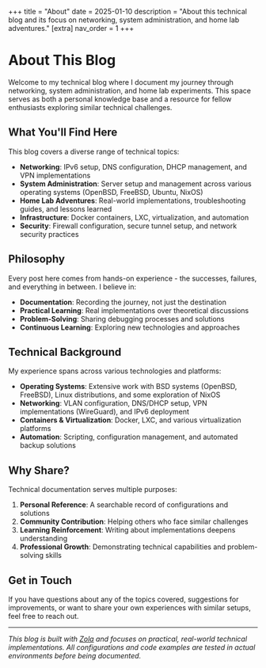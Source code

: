 +++
title = "About"
date = 2025-01-10
description = "About this technical blog and its focus on networking, system administration, and home lab adventures."
[extra]
nav_order = 1
+++

# About This Blog

Welcome to my technical blog where I document my journey through networking, system administration, and home lab experiments. This space serves as both a personal knowledge base and a resource for fellow enthusiasts exploring similar technical challenges.

## What You'll Find Here

This blog covers a diverse range of technical topics:

- **Networking**: IPv6 setup, DNS configuration, DHCP management, and VPN implementations
- **System Administration**: Server setup and management across various operating systems (OpenBSD, FreeBSD, Ubuntu, NixOS)
- **Home Lab Adventures**: Real-world implementations, troubleshooting guides, and lessons learned
- **Infrastructure**: Docker containers, LXC, virtualization, and automation
- **Security**: Firewall configuration, secure tunnel setup, and network security practices

## Philosophy

Every post here comes from hands-on experience - the successes, failures, and everything in between. I believe in:

- **Documentation**: Recording the journey, not just the destination
- **Practical Learning**: Real implementations over theoretical discussions
- **Problem-Solving**: Sharing debugging processes and solutions
- **Continuous Learning**: Exploring new technologies and approaches

## Technical Background

My experience spans across various technologies and platforms:

- **Operating Systems**: Extensive work with BSD systems (OpenBSD, FreeBSD), Linux distributions, and some exploration of NixOS
- **Networking**: VLAN configuration, DNS/DHCP setup, VPN implementations (WireGuard), and IPv6 deployment
- **Containers & Virtualization**: Docker, LXC, and various virtualization platforms
- **Automation**: Scripting, configuration management, and automated backup solutions

## Why Share?

Technical documentation serves multiple purposes:

1. **Personal Reference**: A searchable record of configurations and solutions
2. **Community Contribution**: Helping others who face similar challenges
3. **Learning Reinforcement**: Writing about implementations deepens understanding
4. **Professional Growth**: Demonstrating technical capabilities and problem-solving skills

## Get in Touch

If you have questions about any of the topics covered, suggestions for improvements, or want to share your own experiences with similar setups, feel free to reach out.

---

_This blog is built with [Zola](https://www.getzola.org/) and focuses on practical, real-world technical implementations. All configurations and code examples are tested in actual environments before being documented._
